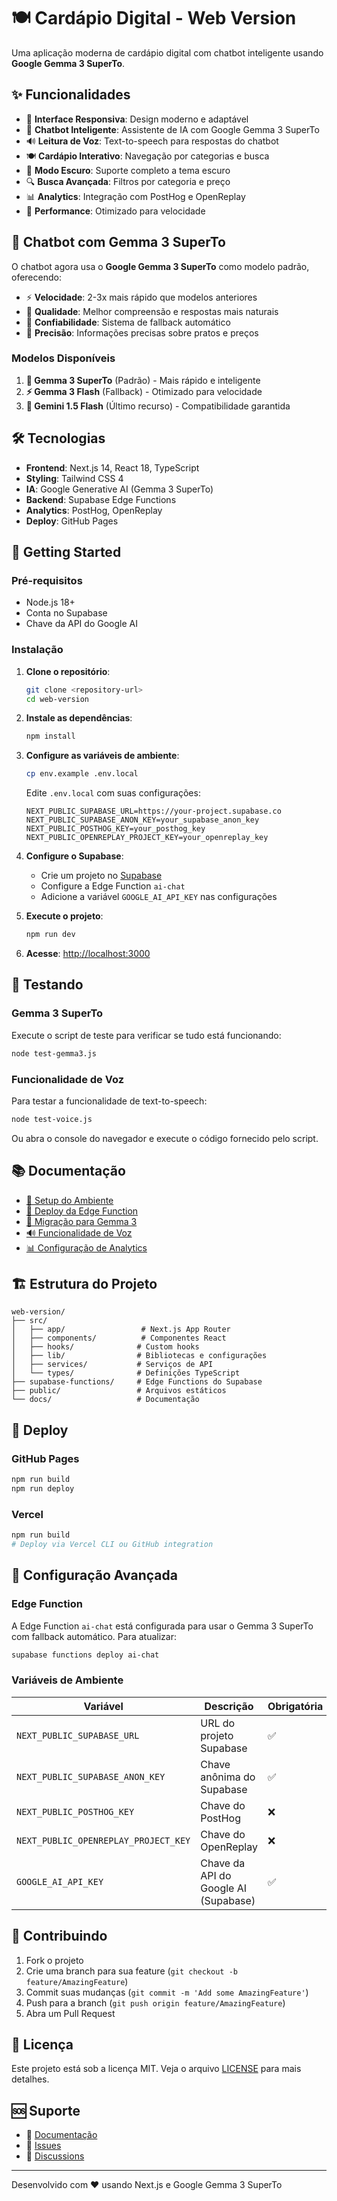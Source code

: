 # 🍽️ Cardápio Digital - Web Version

Uma aplicação moderna de cardápio digital com chatbot inteligente usando **Google Gemma 3 SuperTo**.

## ✨ Funcionalidades

- 📱 **Interface Responsiva**: Design moderno e adaptável
- 🤖 **Chatbot Inteligente**: Assistente de IA com Google Gemma 3 SuperTo
- 🔊 **Leitura de Voz**: Text-to-speech para respostas do chatbot
- 🍽️ **Cardápio Interativo**: Navegação por categorias e busca
- 🌙 **Modo Escuro**: Suporte completo a tema escuro
- 🔍 **Busca Avançada**: Filtros por categoria e preço
- 📊 **Analytics**: Integração com PostHog e OpenReplay
- 🚀 **Performance**: Otimizado para velocidade

## 🚀 Chatbot com Gemma 3 SuperTo

O chatbot agora usa o **Google Gemma 3 SuperTo** como modelo padrão, oferecendo:

- ⚡ **Velocidade**: 2-3x mais rápido que modelos anteriores
- 🧠 **Qualidade**: Melhor compreensão e respostas mais naturais
- 💪 **Confiabilidade**: Sistema de fallback automático
- 🎯 **Precisão**: Informações precisas sobre pratos e preços

### Modelos Disponíveis

1. **🤖 Gemma 3 SuperTo** (Padrão) - Mais rápido e inteligente
2. **⚡ Gemma 3 Flash** (Fallback) - Otimizado para velocidade
3. **💎 Gemini 1.5 Flash** (Último recurso) - Compatibilidade garantida

## 🛠️ Tecnologias

- **Frontend**: Next.js 14, React 18, TypeScript
- **Styling**: Tailwind CSS 4
- **IA**: Google Generative AI (Gemma 3 SuperTo)
- **Backend**: Supabase Edge Functions
- **Analytics**: PostHog, OpenReplay
- **Deploy**: GitHub Pages

## 🚀 Getting Started

### Pré-requisitos

- Node.js 18+
- Conta no Supabase
- Chave da API do Google AI

### Instalação

1. **Clone o repositório**:
   ```bash
   git clone <repository-url>
   cd web-version
   ```

2. **Instale as dependências**:
   ```bash
   npm install
   ```

3. **Configure as variáveis de ambiente**:
   ```bash
   cp env.example .env.local
   ```
   
   Edite `.env.local` com suas configurações:
   ```env
   NEXT_PUBLIC_SUPABASE_URL=https://your-project.supabase.co
   NEXT_PUBLIC_SUPABASE_ANON_KEY=your_supabase_anon_key
   NEXT_PUBLIC_POSTHOG_KEY=your_posthog_key
   NEXT_PUBLIC_OPENREPLAY_PROJECT_KEY=your_openreplay_key
   ```

4. **Configure o Supabase**:
   - Crie um projeto no [Supabase](https://supabase.com)
   - Configure a Edge Function `ai-chat`
   - Adicione a variável `GOOGLE_AI_API_KEY` nas configurações

5. **Execute o projeto**:
   ```bash
   npm run dev
   ```

6. **Acesse**: [http://localhost:3000](http://localhost:3000)

## 🧪 Testando

### Gemma 3 SuperTo
Execute o script de teste para verificar se tudo está funcionando:

```bash
node test-gemma3.js
```

### Funcionalidade de Voz
Para testar a funcionalidade de text-to-speech:

```bash
node test-voice.js
```

Ou abra o console do navegador e execute o código fornecido pelo script.

## 📚 Documentação

- [📖 Setup do Ambiente](SETUP_ENVIRONMENT.md)
- [🚀 Deploy da Edge Function](DEPLOY_EDGE_FUNCTION.md)
- [🤖 Migração para Gemma 3](GEMMA_3_MIGRATION.md)
- [🔊 Funcionalidade de Voz](VOICE_FEATURE.md)
- [📊 Configuração de Analytics](ANALYTICS_SETUP.md)

## 🏗️ Estrutura do Projeto

```
web-version/
├── src/
│   ├── app/                 # Next.js App Router
│   ├── components/          # Componentes React
│   ├── hooks/              # Custom hooks
│   ├── lib/                # Bibliotecas e configurações
│   ├── services/           # Serviços de API
│   └── types/              # Definições TypeScript
├── supabase-functions/     # Edge Functions do Supabase
├── public/                 # Arquivos estáticos
└── docs/                   # Documentação
```

## 🚀 Deploy

### GitHub Pages

```bash
npm run build
npm run deploy
```

### Vercel

```bash
npm run build
# Deploy via Vercel CLI ou GitHub integration
```

## 🔧 Configuração Avançada

### Edge Function

A Edge Function `ai-chat` está configurada para usar o Gemma 3 SuperTo com fallback automático. Para atualizar:

```bash
supabase functions deploy ai-chat
```

### Variáveis de Ambiente

| Variável | Descrição | Obrigatória |
|----------|-----------|-------------|
| `NEXT_PUBLIC_SUPABASE_URL` | URL do projeto Supabase | ✅ |
| `NEXT_PUBLIC_SUPABASE_ANON_KEY` | Chave anônima do Supabase | ✅ |
| `NEXT_PUBLIC_POSTHOG_KEY` | Chave do PostHog | ❌ |
| `NEXT_PUBLIC_OPENREPLAY_PROJECT_KEY` | Chave do OpenReplay | ❌ |
| `GOOGLE_AI_API_KEY` | Chave da API do Google AI (Supabase) | ✅ |

## 🤝 Contribuindo

1. Fork o projeto
2. Crie uma branch para sua feature (`git checkout -b feature/AmazingFeature`)
3. Commit suas mudanças (`git commit -m 'Add some AmazingFeature'`)
4. Push para a branch (`git push origin feature/AmazingFeature`)
5. Abra um Pull Request

## 📄 Licença

Este projeto está sob a licença MIT. Veja o arquivo [LICENSE](LICENSE) para mais detalhes.

## 🆘 Suporte

- 📖 [Documentação](SETUP_ENVIRONMENT.md)
- 🐛 [Issues](https://github.com/seu-usuario/web-version/issues)
- 💬 [Discussions](https://github.com/seu-usuario/web-version/discussions)

---

Desenvolvido com ❤️ usando Next.js e Google Gemma 3 SuperTo

